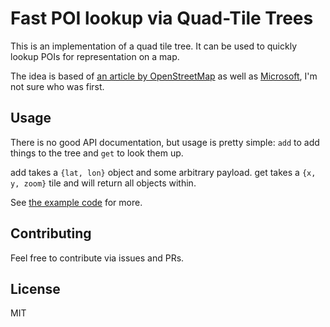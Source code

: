 # Fast POI lookup via Quad-Tile Trees

This is an implementation of a quad tile tree. It can be used to quickly lookup
POIs for representation on a map.

The idea is based of [an article by
OpenStreetMap](https://wiki.openstreetmap.org/wiki/QuadTiles) as well as
[Microsoft](https://msdn.microsoft.com/en-us/library/bb259689.aspx), I'm not
sure who was first.

## Usage

There is no good API documentation, but usage is pretty simple: `add` to add
things to the tree and `get` to look them up.

add takes a `{lat, lon}` object and some arbitrary payload.
get takes a `{x, y, zoom}` tile and will return all objects within.

See [the example code](example) for more.

## Contributing

Feel free to contribute via issues and PRs.

## License

MIT
